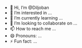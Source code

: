 - 👋 Hi, I’m @Diljoban
- 👀 I’m interested in ...
- 🌱 I’m currently learning ...
- 💞️ I’m looking to collaborate on ...
- 📫 How to reach me ...
- 😄 Pronouns: ...
- ⚡ Fun fact: ...

<!---
Diljoban/Diljoban is a ✨ special ✨ repository because its `README.md` (this file) appears on your GitHub profile.
You can click the Preview link to take a look at your changes.
--->

